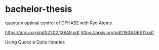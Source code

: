 # bachelor-thesis
quantum optimal control of CPHASE with Ryd Atoms

https://arxiv.org/pdf/2202.13849.pdf
https://arxiv.org/pdf/1908.06101.pdf

Using Quocs e Qutip libraries
